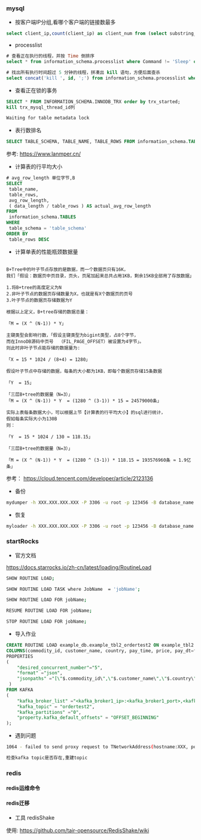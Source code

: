 ### mysql

* 按客户端IP分组,看哪个客户端的链接数最多

```sql
select client_ip,count(client_ip) as client_num from (select substring_index(host,':' ,1) as client_ip from INFORMATION_SCHEMA.processlist ) as connect_info group by client_ip order by client_num desc;
```

* processlist

```sql
# 查看正在执行的线程，并按 Time 倒排序
select * from information_schema.processlist where Command != 'Sleep' order by time desc;

# 找出所有执行时间超过 5 分钟的线程，拼凑出 kill 语句，方便后面查杀
select concat('kill ', id, ';') from information_schema.processlist where Command != 'Sleep' and Time > 300 order by Time desc;

```

* 查看正在锁的事务

```sql
SELECT * FROM INFORMATION_SCHEMA.INNODB_TRX order by trx_started;
kill trx_mysql_thread_id列
```

```bash
Waiting for table metadata lock
```

* 表行数排名

```sql
SELECT TABLE_SCHEMA, TABLE_NAME, TABLE_ROWS FROM information_schema.TABLES ORDER BY TABLE_ROWS DESC LIMIT 100;
```

参考: <https://www.lanmper.cn/>

* 计算表的行平均大小

```sql
# avg_row_length 单位字节,B
SELECT
 table_name,
 table_rows,
 avg_row_length,
 ( data_length / table_rows ) AS actual_avg_row_length 
FROM
 information_schema.TABLES 
WHERE
 table_schema = 'table_schema' 
ORDER BY
 table_rows DESC
```

* 计算单表的性能瓶颈数据量

```text

B+Tree中的叶子节点存放的是数据，而一个数据页只有16K，
我们「假设：数据页中页目录，页头，页尾加起来总共占用1KB，剩余15KB全部用了存放数据」

1.将B+tree的高度定义为N  
2.非叶子节点的数据页存储数量为X，也就是有X个数据页的页号  
3.叶子节点的数据页存储数据为Y  

根据以上定义，B+tree存储的数据总量：

「M = (X ^ (N-1)) * Y」  

主键类型会影响行数，「假设主键类型为bigint类型，占8个字节，
而在InnoDB源码中页号  （FIL_PAGE_OFFSET）被设置为4字节」。
则此时非叶子节点能存储的数据量为:

「X = 15 * 1024 / (8+4) = 1280」  

假设叶子节点中存储的数据，每条的大小都为1KB，即每个数据页存储15条数据  

「Y  = 15」  

「三层B+tree的数据量（N=3）」  
「M = (X ^ (N-1)) * Y  = (1280 ^ (3-1)) * 15 = 24579000条」  

实际上表每条数据大小，可以根据上节【计算表的行平均大小】的sql进行统计，
假如每条实际大小为130B  
则：  

「Y  = 15 * 1024 / 130 ≈ 118.15」

「三层B+tree的数据量（N=3）」  

「M = (X ^ (N-1)) * Y  = (1280 ^ (3-1)) * 118.15 = 193576960条 ≈ 1.9亿条」
```

参考： <https://cloud.tencent.com/developer/article/2123136>

* 备份

```bash
mydumper -h XXX.XXX.XXX.XXX -P 3306 -u root -p 123456 -B database_name -T table_name -o backup/xxx

```

* 恢复

```bash
myloader -h XXX.XXX.XXX.XXX -P 3306 -u root -p 123456 -B database_name -o -d backup/xxx
```

### startRocks

* 官方文档

<https://docs.starrocks.io/zh-cn/latest/loading/RoutineLoad>

```bash
SHOW ROUTINE LOAD;

SHOW ROUTINE LOAD TASK where JobName  = 'jobName';

SHOW ROUTINE LOAD FOR jobName;

RESUME ROUTINE LOAD FOR jobName;

STOP ROUTINE LOAD FOR jobName;
```

* 导入作业

```sql
CREATE ROUTINE LOAD example_db.example_tbl2_ordertest2 ON example_tbl2
COLUMNS(commodity_id, customer_name, country, pay_time, price, pay_dt=from_unixtime(pay_time, '%Y%m%d'))
PROPERTIES
(
    "desired_concurrent_number"="5",
    "format" ="json",
    "jsonpaths" ="[\"$.commodity_id\",\"$.customer_name\",\"$.country\",\"$.pay_time\",\"$.price\"]"
 )
FROM KAFKA
(
    "kafka_broker_list" ="<kafka_broker1_ip>:<kafka_broker1_port>,<kafka_broker2_ip>:<kafka_broker2_port>",
    "kafka_topic" = "ordertest2",
    "kafka_partitions" ="0",
    "property.kafka_default_offsets" = "OFFSET_BEGINNING"
);
```

* 遇到问题

```bash
1064 - failed to send proxy request to TNetworkAddress(hostname:XXX, port:8060) err failed to send proxy request to TNetworkAddress(hostname:XXX, port:8060) err [no partition in this topic]

检查kafka topic是否存在,重建topic
```

### redis

#### redis运维命令

#### redis迁移

* 工具 redisShake

使用: <https://github.com/tair-opensource/RedisShake/wiki>
